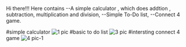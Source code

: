 Hi there!!!
Here contains 
--A simple calculator , which does addtion , subtraction, multiplication and division,
--Simple To-Do list,
--Connect 4 game.

#simple calculator
![1 pic](https://github.com/user-attachments/assets/f186952b-8023-484b-bd5a-249630bf5798)
#basic to do list
![3 pic](https://github.com/user-attachments/assets/eb8de88f-bd46-47cd-99a5-9a3fcb607cde)
#intersting connect 4 game
![4 pic-1](https://github.com/user-attachments/assets/f8282351-65fc-4df6-9cb8-57d536f35ed4)

